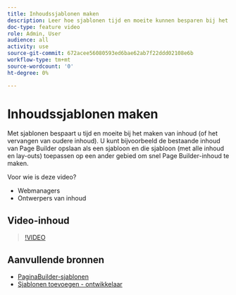 ```yaml
---
title: Inhoudssjablonen maken
description: Leer hoe sjablonen tijd en moeite kunnen besparen bij het maken van inhoud of het vervangen van oudere inhoud.
doc-type: feature video
role: Admin, User
audience: all
activity: use
source-git-commit: 672acee56080593ed6bae62ab7f22ddd02108e6b
workflow-type: tm+mt
source-wordcount: '0'
ht-degree: 0%

---
```


# Inhoudssjablonen maken

Met sjablonen bespaart u tijd en moeite bij het maken van inhoud (of het vervangen van oudere inhoud). U kunt bijvoorbeeld de bestaande inhoud van Page Builder opslaan als een sjabloon en die sjabloon (met alle inhoud en lay-outs) toepassen op een ander gebied om snel Page Builder-inhoud te maken.

Voor wie is deze video?

- Webmanagers
- Ontwerpers van inhoud

## Video-inhoud

>[!VIDEO](https://video.tv.adobe.com/v/343787?quality=12&learn=on)

## Aanvullende bronnen

- [PaginaBuilder-sjablonen](https://docs.magento.com/user-guide/cms/page-builder-templates.html)
- [Sjablonen toevoegen - ontwikkelaar](https://devdocs.magento.com/page-builder/docs/content-types/create/add-templates.html)
